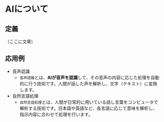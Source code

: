 # AIについて
## 定義
（ここに⽂章）
## 応⽤例
- 音声認識
    - `音声認識`とは、**AIが音声を認識**して、その音声の内容に応じた処理を自動的に行う技術です。人間が話した声を解析し、文字（テキスト）に変換します。
- 自然言語処理
    - `自然言語処理`とは、人間が日常的に用いている話し言葉をコンピュータで解析する技術です。日本語や英語など、各言語に応じて意味を解析し、指示内容に合わせて処理を行います。